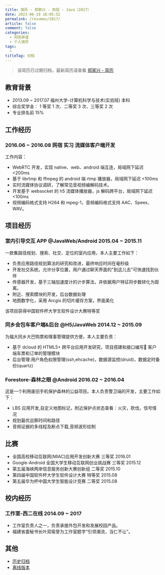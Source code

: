 ```yaml
---
title: 简历 - 郑家兴 - 校招 - Java（2017）
date: 2023-06-19 16:05:52
permalink: /resumes/2017/
article: false
comment: false
categories: 
  - 闲言碎语
  - 个人简历
tags: 
  - 
titleTag: 归档
---
```


> 该简历已过期归档，最新简历请查看 [郑家兴 - 简历](/resume/)


## 教育背景

- 2013.09 ~ 2017.07 福州大学-计算机科学与技术(实验班) 本科 
- 综合奖学金： 1 等奖 1 次、二等奖 3 次、三等奖 2 次
- 专业排名前 15%

## 工作经历

### 2016.06 ~ 2016.08 网宿 实习 流媒体客户端开发
工作内容：
- WebRTC 开发，实现 native、web、android 端互连，局域网下延迟 <200ms
- 基于 librtmp 和 ffmpeg 的 android 端 rtmp 播放器，局域网下延迟 <100ms
- 实时流媒体协议调研，了解常见音视频编解码技术。
- 开发基于 websocket 的 h5 流媒体播放器，js 解码跨平台，局域网下延迟 <100ms
- 视频编码格式支持 H264 和 mpeg-1，音频编码格式支持 AAC、Speex、WAV。

## 项目经历

### 室内引导交互 APP @JavaWeb/Android 2015.04 ~ 2015.11

一款集路径规划、搜索、社交、定位的室内应用，本人主要工作如下：
- 负责应用路径规划算法的研究和改进，最终响应时间在毫秒级
- 开发社交系统，允许分享位置，用户通过聊天界面的"到这儿去"可快速找到伙伴
- 传感器开发，基于三轴加速度计的计步算法，并依据用户特征将步数转化为距离。
- 附近、搜索模块的开发，后台数据处理
- 地图数字化，采用 Arcgis 的切片缓存方案，界面美化

该项目获得中国软件杯大学生软件设计大赛特等奖

### 同乡会包车客户端&后台 @H5/JavaWeb 2014.12 ~ 2015.09

为福大同乡大巴购票和理事管理提供方便，本人主要负责：
- 基于 dcloud 的 HTML5+ 跨平台应用开发研究，项目搭建和接口编写 客户端车票和订单的管理模块
- 后台管理:用户角色权限管理(ssh,ehcache)，数据源监控(druid)，数据定时备份(quartz)

### Forestore-森林之眼 @Android 2016.02 ~ 2016.04

这是一个利用废旧手机保护森林的公益项目。本人负责警卫端的开发，主要工作如下：
- LBS 应用开发,自定义地图标记，附近保护点状态查看：火灾，砍伐，信号情况
- 规划最优巡察时间和路径
- 音频证据的多线程及断点下载,音频波形绘制


## 比赛

- 全国高校移动互联网(MIAC)应用开发创新大赛 三等奖 2016.01
- Google-Android 全国大学生移动互联网创业挑战赛 三等奖 2015.12
- 第五届海峡两岸信息服务创新大赛创新组 二等奖 2015.10
- 第四届中国软件杯大学生软件设计大赛 特等奖 2015.08
- 第五届华为杯中国大学生智能设计竞赛 二等奖 2015.08

## 校内经历

### 工作室-西二在线 2014.09 ~ 2017

- 工作室负责人之一，负责承接外包开发和发展校园产品。
- 福建省委秘书长叶双瑜曾为工作室题字“引领潮流，当仁不让”。

## 其他

- [历史归档](/resumes/)
- <a href="/pdf/resume@2017.pdf" target="__blank">离线版本</a>